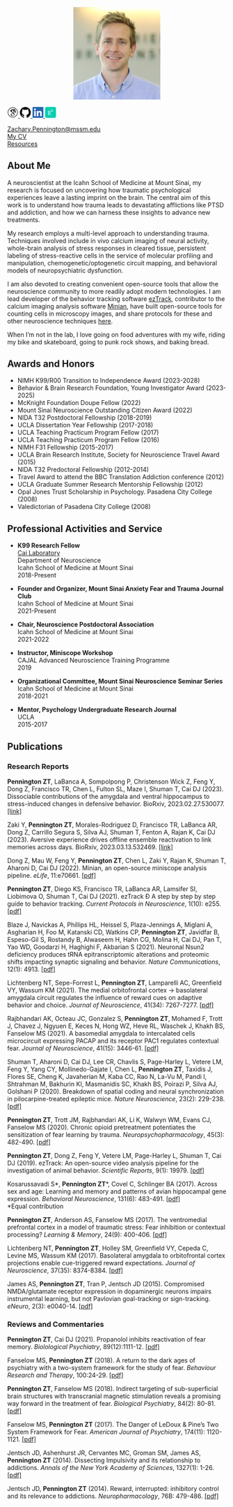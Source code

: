 <p align="center">
  <img width="200" src="./images/zPennington_HS_pic.JPG">
</p>

<p align="left">
   
  <a href="https://scholar.google.com/citations?hl=en&user=yZ1dyEoAAAAJ">
    <img width="25" src="./images/GS_100px.png"> 
  </a>
  
  <a href="https://github.com/ZachPenn">
    <img width="25" src="./images/GH_100px.png"> 
  </a>
  
  <a href="https://www.linkedin.com/in/zach-pennington-3b76b321a/">
    <img width="25" src="./images/LN_100px.png">
  </a>
  
  <a href="https://www.researchgate.net/profile/Zachary-Pennington">
    <img width="25" src="./images/RG_100px.png">
  </a> 
  
</p>

Zachary.Pennington@mssm.edu  
[My CV](./ZPennington_CV.pdf)   
[Resources](https://github.com/ZachPenn/Resources/wiki)

## About Me

A neuroscientist at the Icahn School of Medicine at Mount Sinai, my research is focused on uncovering how traumatic psychological experiences leave a lasting imprint on the brain.  The central aim of this work is to understand how trauma leads to devastating afflictions like PTSD and addiction, and how we can harness these insights to advance new treatments.

My research employs a multi-level approach to understanding trauma.  Techniques involved include in vivo calcium imaging of neural activity, whole-brain analysis of stress responses in cleared tissue, persistent labeling of stress-reactive cells in the service of molecular profiling and manipulation, chemogenetic/optogenetic circuit mapping, and behavioral models of neuropsychiatric dysfunction.

I am also devoted to creating convenient open-source tools that allow the neuroscience community to more readily adopt modern technologies.  I am lead developer of the behavior tracking software [ezTrack](https://github.com/DeniseCaiLab/ezTrack), contributor to the calcium imaging analysis software [Minian](https://github.com/denisecailab/minian), have built open-source tools for counting cells in microscopy images, and share protocols for these and other neuroscience techniques [here](https://github.com/ZachPenn/Resources/wiki).  

When I’m not in the lab, I love going on food adventures with my wife, riding my bike and skateboard, going to punk rock shows, and baking bread.

## Awards and Honors

* NIMH K99/R00 Transition to Independence Award (2023-2028)
* Behavior & Brain Research Foundation, Young Investigator Award (2023-2025)
* McKnight Foundation Doupe Fellow (2022)
* Mount Sinai Neuroscience Outstanding Citizen Award (2022)
* NIDA T32 Postdoctoral Fellowship (2018-2019)
* UCLA Dissertation Year Fellowship (2017-2018)
* UCLA Teaching Practicum Program Fellow (2017)
* UCLA Teaching Practicum Program Fellow (2016)
* NIMH F31 Fellowship (2015-2017)
* UCLA Brain Research Institute, Society for Neuroscience Travel Award (2015)
* NIDA T32 Predoctoral Fellowship (2012-2014)
* Travel Award to attend the BBC Translation Addiction conference (2012)
* UCLA Graduate Summer Research Mentorship Fellowship (2012)
* Opal Jones Trust Scholarship in Psychology.  Pasadena City College (2008)
* Valedictorian of Pasadena City College (2008)


## Professional Activities and Service

* **K99 Research Fellow**    
  [Cai Laboratory](http://labs.neuroscience.mssm.edu/project/cai-lab/)  
  Department of Neuroscience  
  Icahn School of Medicine at Mount Sinai  
  2018-Present

* **Founder and Organizer, Mount Sinai Anxiety Fear and Trauma Journal Club**  
  Icahn School of Medicine at Mount Sinai  
  2021-Present
  
* **Chair, Neuroscience Postdoctoral Association**  
  Icahn School of Medicine at Mount Sinai  
  2021-2022

* **Instructor, Miniscope Workshop**  
  CAJAL Advanced Neuroscience Training Programme  
  2019

* **Organizational Committee, Mount Sinai Neuroscience Seminar Series**  
  Icahn School of Medicine at Mount Sinai  
  2018-2021

* **Mentor, Psychology Undergraduate Research Journal**  
  UCLA  
  2015-2017

## Publications

### Research Reports

**Pennington ZT**, LaBanca A, Sompolpong P, Christenson Wick Z, Feng Y, Dong Z, Francisco TR, Chen L, Fulton SL, Maze I, Shuman T, Cai DJ (2023). Dissociable contributions of the amygdala and ventral hippocampus to stress-induced changes in defensive behavior. BioRxiv, 2023.02.27.530077. [[link]](https://www.biorxiv.org/content/10.1101/2023.02.27.530077v2)

Zaki Y, **Pennington ZT**, Morales-Rodriguez D, Francisco TR, LaBanca AR, Dong Z, Carrillo Segura S, Silva AJ, Shuman T, Fenton A, Rajan K, Cai DJ (2023). Aversive experience drives offline ensemble reactivation to link memories across days. BioRxiv, 2023.03.13.532469. [[link]](https://www.biorxiv.org/content/10.1101/2023.03.13.532469v1)

Dong Z, Mau W, Feng Y, **Pennington ZT**, Chen L, Zaki Y, Rajan K, Shuman T, Aharoni D, Cai DJ (2022). Minian, an open-source miniscope analysis pipeline. *eLife*, 11:e70661. [[pdf]](./publications/2022_Dong_Mau_Feng_etal.pdf)  

**Pennington ZT**, Diego KS, Francisco TR, LaBanca AR, Lamsifer SI, Liobimova O, Shuman T, Cai DJ (2021). ezTrack Ð A step by step by step guide to behavior tracking. *Current Protocols in Neuroscience*, 1(10): e255. [[pdf]](./publications/2021_Pennington_Diego_Francisco_etal.pdf)  

Blaze J, Navickas A, Phillips HL, Heissel S, Plaza-Jennings A, Miglani A, Asgharian H, Foo M, Katanski CD, Watkins CP, **Pennington ZT**, Javidfar B, Espeso-Gil S, Rostandy B, Alwaseem H, Hahn CG, Molina H, Cai DJ, Pan T, Yao WD, Goodarzi H, Haghighi F, Akbarian S (2021). Neuronal Nsun2 deficiency produces tRNA epitranscriptomic alterations and proteomic shifts impacting synaptic signaling and behavior. *Nature Communications*, 12(1): 4913. [[pdf]](./publications/2021_Blaze_Navickas_Phillips_etal.pdf)  

Lichtenberg NT, Sepe-Forrest L, **Pennington ZT**, Lamparelli AC, Greenfield VY, Wassum KM (2021).  The medial orbitofrontal cortex &#8594; basolateral amygdala circuit regulates the influence of reward cues on adaptive behavior and choice.  *Journal of Neuroscience*, 41(34): 7267-7277. [[pdf]](./publications/2021_Lichtenberg_SepeForrest_Pennington_etal.pdf)  

Rajbhandari AK, Octeau JC, Gonzalez S, **Pennington ZT**, Mohamed F, Trott J, Chavez J, Ngyuen E, Keces N, Hong WZ, Heve RL, Waschek J, Khakh BS, Fanselow MS (2021). A basomedial amygdala to intercalated cells microcircuit expressing PACAP and its receptor PAC1 regulates contextual fear. *Journal of Neuroscience*, 41(15): 3446-61. [[pdf]](./publications/2021_Rajbhandari_Octeau_etal.pdf)  

Shuman T, Aharoni D, Cai DJ, Lee CR, Chavlis S, Page-Harley L, Vetere LM, Feng Y, Yang CY, Mollinedo-Gajate I, Chen L, **Pennington ZT**, Taxidis J, Flores SE, Cheng K, Javaherian M, Kaba CC, Rao N, La-Vu M, Pandi I, Shtrahman M, Bakhurin KI, Masmanidis SC, Khakh BS, Poirazi P, Silva AJ, Golshani P (2020). Breakdown of spatial coding and neural synchronization in pilocarpine-treated epileptic mice.  *Nature Neuroscience*, 23(2): 229-238. [[pdf]](./publications/2020_Shuman_Aharoni_Cai_etal.pdf)  

**Pennington ZT**, Trott JM, Rajbhandari AK, Li K, Walwyn WM, Evans CJ, Fanselow MS (2020). Chronic opioid pretreatment potentiates the sensitization of fear learning by trauma. *Neuropsychopharmacology*, 45(3): 482-490. [[pdf]](./publications/2020_Pennington_Trott_etal.pdf)  

**Pennington ZT**, Dong Z, Feng Y, Vetere LM, Page-Harley L, Shuman T, Cai DJ (2019). ezTrack: An open-source video analysis pipeline for the investigation of animal behavior. *Scientific Reports*, 9(1): 19979. [[pdf]](./publications/2019_Pennington_Dong_Feng_etal.pdf)  

Kosarussavadi S\*, **Pennington ZT**\*, Covel C, Schlinger BA (2017).   Across sex and age: Learning and memory and patterns of avian hippocampal gene expression.  *Behavioral Neuroscience*, 131(6): 483-491. [[pdf]](./publications/2017_Kosarussavadi_Pennington_Covell_etal.pdf)  
\*Equal contribution

**Pennington ZT**, Anderson AS, Fanselow MS (2017).  The ventromedial prefrontal cortex in a model of traumatic stress: Fear inhibition or contextual processing?  *Learning & Memory*, 24(9): 400-406. [[pdf]](./publications/2017_Pennington_Anderson_Fanselow.pdf)  

Lichtenberg NT, **Pennington ZT**, Holley SM, Greenfield VY, Cepeda C, Levine MS, Wassum KM (2017).  Basolateral amygdala to orbitofrontal cortex projections enable cue-triggered reward expectations.  *Journal of Neuroscience*, 37(35): 8374-8384. [[pdf]](./publications/2017_Lichtenberg_Pennington_Holley_etal.pdf)  

James AS, **Pennington ZT**, Tran P, Jentsch JD (2015).  Compromised NMDA/glutamate receptor expression in dopaminergic neurons impairs instrumental learning, but not Pavlovian goal-tracking or sign-tracking.  *eNeuro*,  2(3): e0040-14. [[pdf]](./publications/2015_James_Pennington_Tran_etal.pdf)  

### Reviews and Commentaries

**Pennington ZT**, Cai DJ (2021). Propanolol inhibits reactivation of fear memory.  *Biolological Psychiatry*, 89(12):1111-12. [[pdf]](./publications/2021_Pennington_Cai.pdf)  

Fanselow MS, **Pennington ZT** (2018).  A return to the dark ages of psychiatry with a two-system framework for the study of fear.  *Behaviour Research and Therapy*, 100:24-29. [[pdf]](./publications/2018_Fanselow_Pennington.pdf)  

**Pennington ZT**, Fanselow MS (2018).  Indirect targeting of sub-superficial brain structures with transcranial magnetic stimulation reveals a promising way forward in the treatment of fear.  *Biological Psychiatry*, 84(2): 80-81. [[pdf]](./publications/2018_Pennington_Fanselow.pdf)  

Fanselow MS, **Pennington ZT** (2017).  The Danger of LeDoux & Pine’s Two System Framework for Fear.  *American Journal of Psychiatry*, 174(11): 1120-1121. [[pdf]](./publications/2017_Fanselow_Pennington.pdf)  

Jentsch JD, Ashenhurst JR, Cervantes MC, Groman SM, James AS, **Pennington ZT** (2014).  Dissecting Impulsivity and its relationship to addictions.  *Annals of the New York Academy of Sciences*,  1327(1): 1-26. [[pdf]](./publications/2014_Jentsch_Ashenhurst_etal.pdf)  

Jentsch JD, **Pennington ZT** (2014).  Reward, interrupted: inhibitory control and its relevance to addictions.  *Neuropharmacology*, 76B: 479-486. [[pdf]](./publications/2014_Jentsch_Pennington.pdf)  
